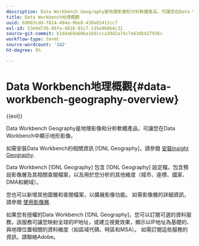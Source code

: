 ```yaml
---
description: Data Workbench Geography是地理影像和分析軟體產品，可讓您在Data Workbench中顯示地形影像。
title: Data Workbench地理概觀
uuid: 69003cdd-f814-494a-9be8-438a65411cc7
exl-id: 53e0d736-86fa-4816-91c7-135e9b8b4c31
source-git-commit: b1dda69a606a16dccca30d2a74c7e63dbd27936c
workflow-type: tm+mt
source-wordcount: '182'
ht-degree: 0%

---
```


# Data Workbench地理概觀{#data-workbench-geography-overview}

{{eol}}

Data Workbench Geography是地理影像和分析軟體產品，可讓您在Data Workbench中顯示地形影像。

如需安裝Data Workbench的相關資訊 [!DNL Geography]，請參閱 [安裝Insight Geography](../../home/c-geo-oview/c-inst-geo/c-inst-geo.md).

Data Workbench [!DNL Geography] 包含 [!DNL Geography] 設定檔，包含預設影像層及其相關查閱檔案，以及用於您分析的其他維度（城市、座標、國家、DMA和網域）。

您也可以新增其他圖層和查閱檔案，以擴展影像功能。 如需影像層的詳細資訊，請參閱 [使用影像層](https://experienceleague.adobe.com/docs/data-workbench/using/client/imagery-layers/c-ustd-img-layers.html).

如果您有授權的Data Workbench [!DNL Geography]，您可以訂閱可選的資料服務，該服務可讓您映射全球的IP地址，或建立視覺效果，顯示以IP地址為基礎的、與地理位置相關的資料維度（如區域代碼、時區和MSA）。 如需訂閱這些服務的資訊，請聯絡Adobe。
